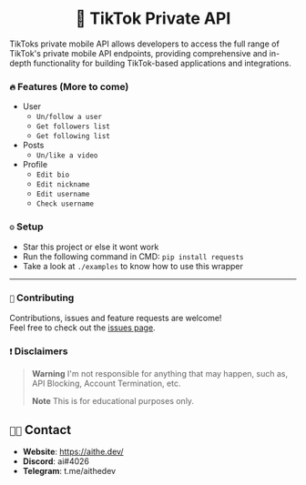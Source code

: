 <h1 align="center">📱 TikTok Private API</h1>
TikToks private mobile API allows developers to access the full range of TikTok's private mobile API endpoints, providing comprehensive and in-depth functionality for building TikTok-based applications and integrations.

### `🔥` Features (More to come)
+ User
  + `Un/follow a user`
  + `Get followers list`
  + `Get following list`
+ Posts
  + `Un/like a video`
+ Profile
  + `Edit bio`
  + `Edit nickname`
  + `Edit username`
  + `Check username`

### `⚙️` Setup
- Star this project or else it wont work
- Run the following command in CMD: `pip install requests`
- Take a look at `./examples` to know how to use this wrapper
***

### `🤝` Contributing

Contributions, issues and feature requests are welcome!<br/>Feel free to check out the [issues page](https://github.com/aithedev/TikTok-Full-API/issues).


### `❗` Disclaimers
> **Warning** I'm not responsible for anything that may happen, such as, API Blocking, Account Termination, etc.
> 
> **Note** This is for educational purposes only.

## `🧑‍💻` Contact
- **Website**: https://aithe.dev/
- **Discord**: ai#4026
- **Telegram**: t.me/aithedev
